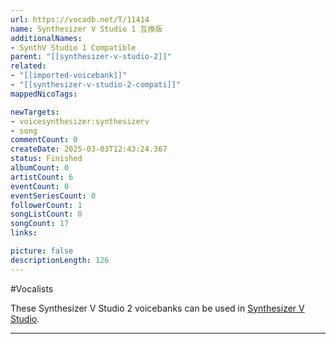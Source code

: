 ```yaml
---
url: https://vocadb.net/T/11414
name: Synthesizer V Studio 1 互換版
additionalNames: 
- SynthV Studio 1 Compatible
parent: "[[synthesizer-v-studio-2]]"
related:
- "[[imported-voicebank]]"
- "[[synthesizer-v-studio-2-compati]]"
mappedNicoTags:

newTargets:
- voicesynthesizer:synthesizerv
- song
commentCount: 0
createDate: 2025-03-03T12:43:24.367
status: Finished
albumCount: 0
artistCount: 6
eventCount: 0
eventSeriesCount: 0
followerCount: 1
songListCount: 0
songCount: 17
links: 

picture: false
descriptionLength: 126
---
```


#Vocalists

These Synthesizer V Studio 2 voicebanks can be used in [Synthesizer V Studio](https://vocadb.net/T/7524/synthesizer-v-studio).

---


